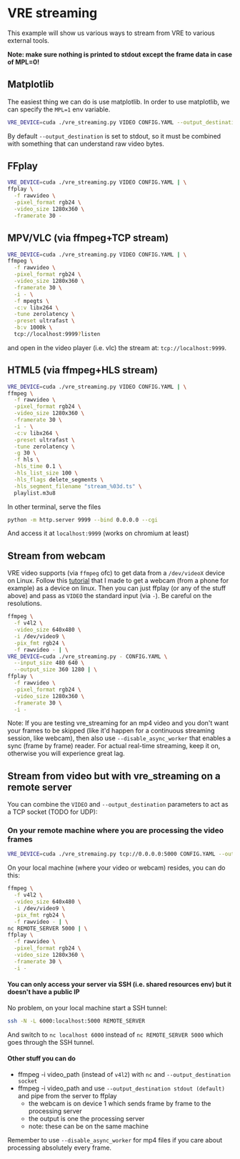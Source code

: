 # VRE streaming

This example will show us various ways to stream from VRE to various external tools.

**Note: make sure nothing is printed to stdout except the frame data in case of MPL=0!**

## Matplotlib

The easiest thing we can do is use matplotlib. In order to use matplotlib, we can specify the `MPL=1` env variable.
```bash
VRE_DEVICE=cuda ./vre_streaming.py VIDEO CONFIG.YAML --output_destination matplotlib
```

By default `--output_destination` is set to stdout, so it must be combined with something that can understand raw video bytes.

## FFplay

```bash
VRE_DEVICE=cuda ./vre_streaming.py VIDEO CONFIG.YAML | \
ffplay \
  -f rawvideo \
  -pixel_format rgb24 \
  -video_size 1280x360 \
  -framerate 30 -
```

## MPV/VLC (via ffmpeg+TCP stream)

```bash
VRE_DEVICE=cuda ./vre_streaming.py VIDEO CONFIG.YAML | \
ffmpeg \
  -f rawvideo \
  -pixel_format rgb24 \
  -video_size 1280x360 \
  -framerate 30 \
  -i - \
  -f mpegts \
  -c:v libx264 \
  -tune zerolatency \
  -preset ultrafast \
  -b:v 1000k \
  tcp://localhost:9999?listen
```
and open in the video player (i.e. vlc) the stream at: `tcp://localhost:9999`.

## HTML5 (via ffmpeg+HLS stream)

```bash
VRE_DEVICE=cuda ./vre_streaming.py VIDEO CONFIG.YAML | \
ffmpeg \
  -f rawvideo \
  -pixel_format rgb24 \
  -video_size 1280x360 \
  -framerate 30 \
  -i - \
  -c:v libx264 \
  -preset ultrafast \
  -tune zerolatency \
  -g 30 \
  -f hls \
  -hls_time 0.1 \
  -hls_list_size 100 \
  -hls_flags delete_segments \
  -hls_segment_filename "stream_%03d.ts" \
  playlist.m3u8
```
In other terminal, serve the files
```bash
python -m http.server 9999 --bind 0.0.0.0 --cgi
```
And access it at `localhost:9999` (works on chromium at least)

## Stream from webcam

VRE video supports (via `ffmpeg` ofc) to get data from a `/dev/videoX` device on Linux. Follow this [tutorial](./how2webcam.md) that I made to get a webcam (from a phone for example) as a device on linux. Then you can just ffplay (or any of the stuff above) and pass as `VIDEO` the standard input (via `-`). Be careful on the resolutions.

```bash
ffmpeg \
  -f v4l2 \
  -video_size 640x480 \
  -i /dev/video9 \
  -pix_fmt rgb24 \
  -f rawvideo - | \
VRE_DEVICE=cuda ./vre_streaming.py - CONFIG.YAML \
  --input_size 480 640 \
  --output_size 360 1280 | \
ffplay \
  -f rawvideo \
  -pixel_format rgb24 \
  -video_size 1280x360 \
  -framerate 30 \
  -i -
```

Note: If you are testing vre_streaming for an mp4 video and you don't want your frames to be skipped (like it'd happen for a continuous streaming session, like webcam), then also use `--disable_async_worker` that enables a sync (frame by frame) reader. For actual real-time streaming, keep it on, otherwise you will experience great lag.

## Stream from video but with vre_streaming on a remote server

You can combine the `VIDEO` and `--output_destination` parameters to act as a TCP socket (TODO for UDP):

### On your remote machine where you are processing the video frames

```bash
VRE_DEVICE=cuda ./vre_stremaing.py tcp://0.0.0.0:5000 CONFIG.YAML --output_destination socket
```

On your local machine (where your video or webcam) resides, you can do this:

```bash
ffmpeg \
  -f v4l2 \
  -video_size 640x480 \
  -i /dev/video9 \
  -pix_fmt rgb24 \
  -f rawvideo - | \
nc REMOTE_SERVER 5000 | \
ffplay \
  -f rawvideo \
  -pixel_format rgb24 \
  -video_size 1280x360 \
  -framerate 30 \
  -i -
```

#### You can only access your server via SSH (i.e. shared resources env) but it doesn't have a public IP

No problem, on your local machine start a SSH tunnel:

```bash
ssh -N -L 6000:localhost:5000 REMOTE_SERVER
```

And switch to `nc localhost 6000` instead of `nc REMOTE_SERVER 5000` which goes through the SSH tunnel.

#### Other stuff you can do
- ffmpeg -i video_path (instead of `v4l2`) with `nc` and `--output_destination socket`
- ffmpeg -i video_path and use `--output_destination stdout (default)` and pipe from the server to ffplay
  - the webcam is on device 1 which sends frame by frame to the processing server
  - the output is one the processing server
  - note: these can be on the same machine

Remember to use `--disable_async_worker` for mp4 files if you care about processing absolutely every frame.

